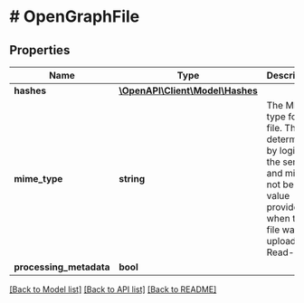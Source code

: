 # # OpenGraphFile

## Properties

Name | Type | Description | Notes
------------ | ------------- | ------------- | -------------
**hashes** | [**\OpenAPI\Client\Model\Hashes**](Hashes.md) |  | [optional]
**mime_type** | **string** | The MIME type for the file. This is determined by logic on the server and might not be the value provided when the file was uploaded. Read-only. | [optional] [readonly]
**processing_metadata** | **bool** |  | [optional]

[[Back to Model list]](../../README.md#models) [[Back to API list]](../../README.md#endpoints) [[Back to README]](../../README.md)
